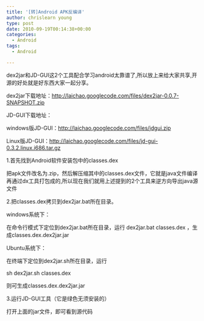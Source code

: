 ```yaml
---
title: '[转]Android APK反编译'
author: chrislearn young
type: post
date: 2010-09-19T00:14:38+00:00
categories:
  - Android
tags:
  - Android

---
```

dex2jar和JD-GUI这2个工具配合学习android太靠谱了,所以放上来给大家共享,开源的好处就是好东西大家一起分享。

<!--more-->
dex2jar下载地址：http://laichao.googlecode.com/files/dex2jar-0.0.7-SNAPSHOT.zip
  
JD-GUI下载地址：
  
windows版JD-GUI：http://laichao.googlecode.com/files/jdgui.zip
       
Linux版JD-GUI：http://laichao.googlecode.com/files/jd-gui-0.3.2.linux.i686.tar.gz

1.首先找到Android软件安装包中的classes.dex

把apk文件改名为.zip，然后解压缩其中的classes.dex文件，它就是java文件编译再通过dx工具打包成的,所以现在我们就用上述提到的2个工具来逆方向导出java源文件

2.把classes.dex拷贝到dex2jar.bat所在目录。
  
windows系统下：
  
在命令行模式下定位到dex2jar.bat所在目录，运行 dex2jar.bat classes.dex ，生成classes.dex.dex2jar.jar

Ubuntu系统下：

在终端下定位到dex2jar.sh所在目录，运行
  
sh dex2jar.sh classes.dex

则可生成classes.dex.dex2jar.jar

3.运行JD-GUI工具（它是绿色无须安装的）

打开上面的jar文件，即可看到源代码